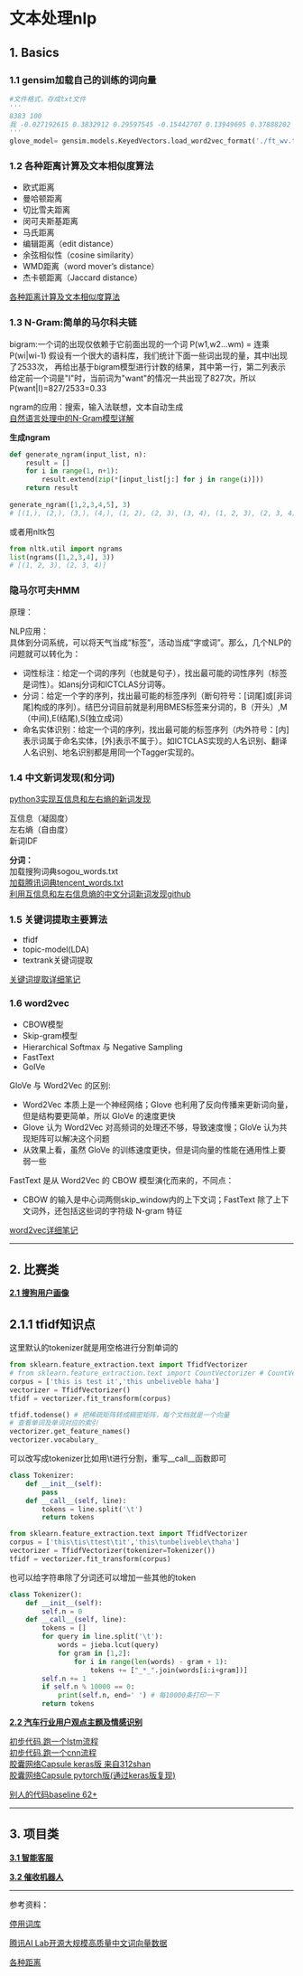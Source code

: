 # 文本处理nlp

## 1. Basics

### 1.1 gensim加载自己的训练的词向量

```python
#文件格式，存成txt文件
'''
8383 100
我 -0.027192615 0.3832912 0.29597545 -0.15442707 0.13949695 0.37888202 -0.070740506 0.16849327 -0.00089764595 0.022406599 0.08953266 -0.20218499 -0.21548781 0.1358894 
'''
glove_model= gensim.models.KeyedVectors.load_word2vec_format('./ft_wv.txt')
```

### 1.2 各种距离计算及文本相似度算法

 - 欧式距离
 - 曼哈顿距离
 - 切比雪夫距离
 - 闵可夫斯基距离
 - 马氏距离
 - 编辑距离（edit distance）
 - 余弦相似性（cosine similarity）
 - WMD距离（word mover’s distance）
 - 杰卡顿距离（Jaccard distance）

[各种距离计算及文本相似度算法](各种距离计算及文本相似度算法.py)

### 1.3 N-Gram:简单的马尔科夫链

bigram:一个词的出现仅依赖于它前面出现的一个词 P(w1,w2...wm) = 连乘P(wi|wi-1) 假设有一个很大的语料库，我们统计下面一些词出现的量，其中I出现了2533次，
再给出基于bigram模型进行计数的结果，其中第一行，第二列表示给定前一个词是"I"时，当前词为"want"的情况一共出现了827次，所以P(want|I)=827/2533=0.33

ngram的应用：搜索，输入法联想，文本自动生成<br>
[自然语言处理中的N-Gram模型详解](https://blog.csdn.net/baimafujinji/article/details/51281816)

**生成ngram**<br>
```python
def generate_ngram(input_list, n):
    result = []
    for i in range(1, n+1):
        result.extend(zip(*[input_list[j:] for j in range(i)]))
    return result
    
generate_ngram([1,2,3,4,5], 3)
# [(1,), (2,), (3,), (4,), (1, 2), (2, 3), (3, 4), (1, 2, 3), (2, 3, 4)]
```
或者用nltk包
```python
from nltk.util import ngrams
list(ngrams([1,2,3,4], 3))
# [(1, 2, 3), (2, 3, 4)]
```

### 隐马尔可夫HMM

原理：


NLP应用：<br>
具体到分词系统，可以将天气当成“标签”，活动当成“字或词”。那么，几个NLP的问题就可以转化为：<br>
 - 词性标注：给定一个词的序列（也就是句子），找出最可能的词性序列（标签是词性）。如ansj分词和ICTCLAS分词等。<br>
 - 分词：给定一个字的序列，找出最可能的标签序列（断句符号：[词尾]或[非词尾]构成的序列）。结巴分词目前就是利用BMES标签来分词的，B（开头）,M（中间),E(结尾),S(独立成词）
 - 命名实体识别：给定一个词的序列，找出最可能的标签序列（内外符号：[内]表示词属于命名实体，[外]表示不属于）。如ICTCLAS实现的人名识别、翻译人名识别、地名识别都是用同一个Tagger实现的。
 

### 1.4 中文新词发现(和分词)

[python3实现互信息和左右熵的新词发现](https://blog.csdn.net/qq_34695147/article/details/80464877)

互信息（凝固度）<br>
左右熵（自由度）<br>
新词IDF

**分词：**<br>
加载搜狗词典sogou_words.txt<br>
[加载腾讯词典tencent_words.txt](code/文本分类_tfidf+bert+Tencent词向量/README.md)<br>
[利用互信息和左右信息熵的中文分词新词发现github](https://github.com/zhanzecheng/Chinese_segment_augment)

### 1.5 关键词提取主要算法

 - tfidf
 - topic-model(LDA)
 - textrank关键词提取
 
[关键词提取详细笔记](https://github.com/binzhouchn/ai_notes/blob/master/%E8%87%AA%E7%84%B6%E8%AF%AD%E8%A8%80%E5%A4%84%E7%90%86/%E5%85%AC%E5%85%B1%E6%A8%A1%E5%9D%97/keyword_extraction.md)

### 1.6 word2vec

 - CBOW模型
 - Skip-gram模型
 - Hierarchical Softmax 与 Negative Sampling
 - FastText
 - GolVe

GloVe 与 Word2Vec 的区别:

 - Word2Vec 本质上是一个神经网络；Glove 也利用了反向传播来更新词向量，但是结构要更简单，所以 GloVe 的速度更快
 - Glove 认为 Word2Vec 对高频词的处理还不够，导致速度慢；GloVe 认为共现矩阵可以解决这个问题
 - 从效果上看，虽然 GloVe 的训练速度更快，但是词向量的性能在通用性上要弱一些

FastText 是从 Word2Vec 的 CBOW 模型演化而来的，不同点：

 - CBOW 的输入是中心词两侧skip_window内的上下文词；FastText 除了上下文词外，还包括这些词的字符级 N-gram 特征
 
[word2vec详细笔记](https://github.com/binzhouchn/ai_notes/blob/master/%E8%87%AA%E7%84%B6%E8%AF%AD%E8%A8%80%E5%A4%84%E7%90%86/%E5%85%AC%E5%85%B1%E6%A8%A1%E5%9D%97/word2vec.md)

---

## 2. 比赛类

[**2.1 搜狗用户画像**](https://www.datafountain.cn/competitions/239/details)

## 2.1.1 tfidf知识点

这里默认的tokenizer就是用空格进行分割单词的
```python
from sklearn.feature_extraction.text import TfidfVectorizer
# from sklearn.feature_extraction.text import CountVectorizer # CountVectorizer和tfidf类似，用词频表征
corpus = ['this is test it','this unbeliveble haha']
vectorizer = TfidfVectorizer()
tfidf = vectorizer.fit_transform(corpus)

tfidf.todense() # 把稀疏矩阵转成稠密矩阵，每个文档就是一个向量
# 查看单词及单词对应的索引
vectorizer.get_feature_names()
vectorizer.vocabulary_
```

可以改写成tokenizer比如用\t进行分割，重写__call__函数即可
```python
class Tokenizer:
    def __init__(self):
        pass
    def __call__(self, line):
        tokens = line.split('\t')
        return tokens

from sklearn.feature_extraction.text import TfidfVectorizer
corpus = ['this\tis\ttest\tit','this\tunbeliveble\thaha']
vectorizer = TfidfVectorizer(tokenizer=Tokenizer())
tfidf = vectorizer.fit_transform(corpus)
```

也可以给字符串除了分词还可以增加一些其他的token
```python
class Tokenizer():
    def __init__(self):
        self.n = 0
    def __call__(self, line):
        tokens = []
        for query in line.split('\t'):
            words = jieba.lcut(query)
            for gram in [1,2]:
                for i in range(len(words) - gram + 1):
                    tokens += ["_*_".join(words[i:i+gram])]
        self.n += 1
        if self.n % 10000 == 0:
            print(self.n, end=' ') # 每10000条打印一下
        return tokens 
```

[**2.2 汽车行业用户观点主题及情感识别**](https://www.datafountain.cn/competitions/310/details)

[初步代码,跑一个lstm流程](pytorch_code/汽车行业用户观点主题及情感识别_lstm_naive.ipynb)<br>
[初步代码,跑一个cnn流程](pytorch_code/汽车行业用户观点主题及情感识别_cnn_naive.ipynb)<br>
[胶囊网络Capsule keras版 来自312shan](pytorch_code/2_汽车行业用户观点主题及情感识别_capsule_keras.ipynb)<br>
[胶囊网络Capsule pytorch版(通过keras版复现)](https://github.com/binzhouchn/capsule-pytorch)


[别人的代码baseline 62+](https://github.com/312shan/Subject-and-Sentiment-Analysis)


---

## 3. 项目类

[**3.1 智能客服**](智能客服流程.md)

[**3.2 催收机器人**](催收机器人.md)


---

参考资料：

[停用词库](https://github.com/goto456/stopwords)

[腾讯AI Lab开源大规模高质量中文词向量数据](https://cloud.tencent.com/developer/article/1356164)

[各种距离](https://blog.csdn.net/shiwei408/article/details/7602324)

